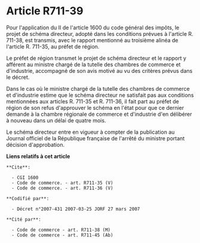 # Article R711-39

Pour l'application du II de l'article 1600 du code général des impôts, le projet de schéma directeur, adopté dans les
conditions prévues à l'article R. 711-38, est transmis, avec le rapport mentionné au troisième alinéa de l'article R. 711-35,
au préfet de région.

Le préfet de région transmet le projet de schéma directeur et le rapport y afférent au ministre chargé de la tutelle des
chambres de commerce et d'industrie, accompagné de son avis motivé au vu des critères prévus dans le décret.

Dans le cas où le ministre chargé de la tutelle des chambres de commerce et d'industrie estime que le schéma directeur ne
satisfait pas aux conditions mentionnées aux articles R. 711-35 et R. 711-36, il fait part au préfet de région de son refus
d'approuver le schéma en l'état pour que ce dernier demande à la chambre régionale de commerce et d'industrie d'en délibérer
à nouveau dans un délai de quatre mois.

Le schéma directeur entre en vigueur à compter de la publication au Journal officiel de la République française de l'arrêté
du ministre portant décision d'approbation.

**Liens relatifs à cet article**

	**Cite**:

	  - CGI 1600
	  - Code de commerce. - art. R711-35 (V)
	  - Code de commerce. - art. R711-36 (V)

	**Codifié par**:

	  - Décret n°2007-431 2007-03-25 JORF 27 mars 2007

	**Cité par**:

	  - Code de commerce - art. R711-38 (M)
	  - Code de commerce - art. R711-45 (Ab)
